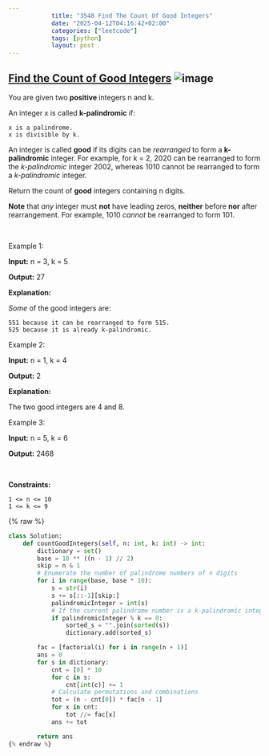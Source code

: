 ```yaml
---
            title: "3548 Find The Count Of Good Integers"
            date: "2025-04-12T04:16:42+02:00"
            categories: ["leetcode"]
            tags: [python]
            layout: post
---
```

            
## [Find the Count of Good Integers](https://leetcode.com/problems/find-the-count-of-good-integers) ![image](https://img.shields.io/badge/Difficulty-Hard-red)

You are given two **positive** integers n and k.

An integer x is called **k-palindromic** if:

	x is a palindrome.
	x is divisible by k.

An integer is called **good** if its digits can be *rearranged* to form a **k-palindromic** integer. For example, for k = 2, 2020 can be rearranged to form the *k-palindromic* integer 2002, whereas 1010 cannot be rearranged to form a *k-palindromic* integer.

Return the count of **good** integers containing n digits.

**Note** that *any* integer must **not** have leading zeros, **neither** before **nor** after rearrangement. For example, 1010 *cannot* be rearranged to form 101.

 

Example 1:

**Input:** n = 3, k = 5

**Output:** 27

**Explanation:**

*Some* of the good integers are:

	551 because it can be rearranged to form 515.
	525 because it is already k-palindromic.

Example 2:

**Input:** n = 1, k = 4

**Output:** 2

**Explanation:**

The two good integers are 4 and 8.

Example 3:

**Input:** n = 5, k = 6

**Output:** 2468

 

**Constraints:**

	1 <= n <= 10
	1 <= k <= 9

{% raw %}
```python
class Solution:
    def countGoodIntegers(self, n: int, k: int) -> int:
        dictionary = set()
        base = 10 ** ((n - 1) // 2)
        skip = n & 1
        # Enumerate the number of palindrome numbers of n digits
        for i in range(base, base * 10):
            s = str(i)
            s += s[::-1][skip:]
            palindromicInteger = int(s)
            # If the current palindrome number is a k-palindromic integer
            if palindromicInteger % k == 0:
                sorted_s = "".join(sorted(s))
                dictionary.add(sorted_s)

        fac = [factorial(i) for i in range(n + 1)]
        ans = 0
        for s in dictionary:
            cnt = [0] * 10
            for c in s:
                cnt[int(c)] += 1
            # Calculate permutations and combinations
            tot = (n - cnt[0]) * fac[n - 1]
            for x in cnt:
                tot //= fac[x]
            ans += tot

        return ans
{% endraw %}
